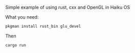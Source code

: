 Simple example of using rust, cxx and OpenGL in Haiku OS

What you need:
```sh
pkgman install rust_bin glu_devel
```
Then
```
cargo run
```
